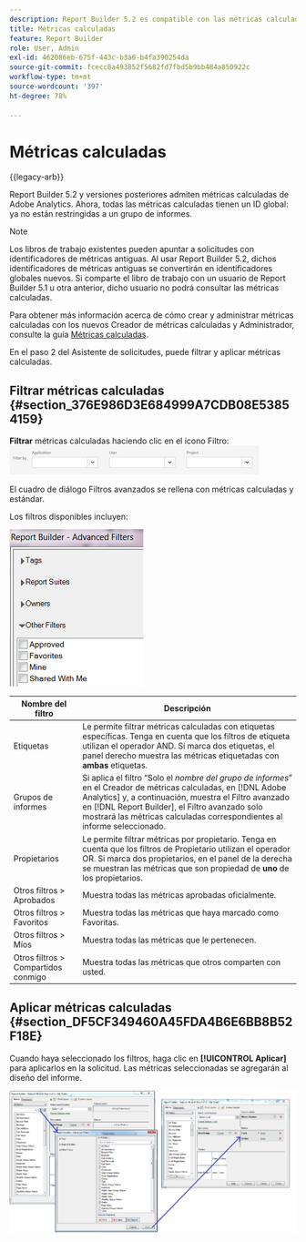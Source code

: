 ```yaml
---
description: Report Builder 5.2 es compatible con las métricas calculadas unificadas de Adobe Analytics. Entre otras innovaciones, ahora las métricas calculadas tienen un identificador global, de modo que ya no están restringidas a un grupo de informes.
title: Métricas calculadas
feature: Report Builder
role: User, Admin
exl-id: 462086eb-675f-443c-b3a6-b4fa390254da
source-git-commit: fcecc8a493852f5682fd7fbd5b9bb484a850922c
workflow-type: tm+mt
source-wordcount: '397'
ht-degree: 78%

---
```


# Métricas calculadas 

{{legacy-arb}}

Report Builder 5.2 y versiones posteriores admiten métricas calculadas de Adobe Analytics. Ahora, todas las métricas calculadas tienen un ID global: ya no están restringidas a un grupo de informes.

>[!NOTE]
>
>Los libros de trabajo existentes pueden apuntar a solicitudes con identificadores de métricas antiguas. Al usar Report Builder 5.2, dichos identificadores de métricas antiguas se convertirán en identificadores globales nuevos. Si comparte el libro de trabajo con un usuario de Report Builder 5.1 u otra anterior, dicho usuario no podrá consultar las métricas calculadas.

Para obtener más información acerca de cómo crear y administrar métricas calculadas con los nuevos Creador de métricas calculadas y Administrador, consulte la guía [Métricas calculadas](https://experienceleague.adobe.com/docs/analytics/components/calculated-metrics/cm-overview.html?lang=es).

En el paso 2 del Asistente de solicitudes, puede filtrar y aplicar métricas calculadas.

## Filtrar métricas calculadas {#section_376E986D3E684999A7CDB08E53854159}

**Filtrar** métricas calculadas haciendo clic en el icono Filtro: ![Captura de pantalla de las opciones de filtro que muestran los campos Aplicación, Usuario y Proyecto.](/help/admin/admin/assets/filter.png)

El cuadro de diálogo Filtros avanzados se rellena con métricas calculadas y estándar.

Los filtros disponibles incluyen:

![Captura de pantalla que muestra las opciones de filtros avanzados que se describen en la tabla siguiente.](assets/advanced_filters.png)

| Nombre del filtro | Descripción |
|---|---|
| Etiquetas | Le permite filtrar métricas calculadas con etiquetas específicas. Tenga en cuenta que los filtros de etiqueta utilizan el operador AND. Si marca dos etiquetas, el panel derecho muestra las métricas etiquetadas con **ambas** etiquetas. |
| Grupos de informes | Si aplica el filtro “Solo el *nombre del grupo de informes*” en el Creador de métricas calculadas, en [!DNL Adobe Analytics] y, a continuación, muestra el Filtro avanzado en [!DNL Report Builder], el Filtro avanzado solo mostrará las métricas calculadas correspondientes al informe seleccionado. |
| Propietarios | Le permite filtrar métricas por propietario. Tenga en cuenta que los filtros de Propietario utilizan el operador OR. Si marca dos propietarios, en el panel de la derecha se muestran las métricas que son propiedad de **uno** de los propietarios. |
| Otros filtros > Aprobados | Muestra todas las métricas aprobadas oficialmente. |
| Otros filtros > Favoritos | Muestra todas las métricas que haya marcado como Favoritas. |
| Otros filtros > Míos | Muestra todas las métricas que le pertenecen. |
| Otros filtros > Compartidos conmigo | Muestra todas las métricas que otros comparten con usted. |

## Aplicar métricas calculadas {#section_DF5CF349460A45FDA4B6E6BB8B52F18E}

Cuando haya seleccionado los filtros, haga clic en **[!UICONTROL Aplicar]** para aplicarlos en la solicitud. Las métricas seleccionadas se agregarán al diseño del informe.

![Captura de pantalla que muestra el Paso 2 del Asistente para solicitudes - Totales del sitio que apuntan a la ventana Filtros avanzados y métricas de informe aplicadas.](assets/filtering_for_metric.png)
